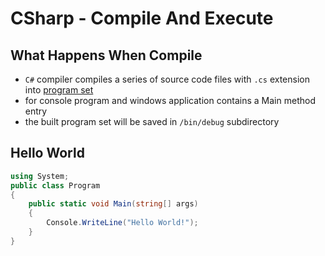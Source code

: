 # CSharp - Compile And Execute

## What Happens When Compile

- `C#` compiler compiles a series of source code files with `.cs` extension into [program set](csharp-programset.md)
- for console program and windows application contains a Main method entry
- the built program set will be saved in `/bin/debug` subdirectory


## Hello World

```cs
using System;
public class Program
{
    public static void Main(string[] args)
    {
        Console.WriteLine("Hello World!");
    }
}
```